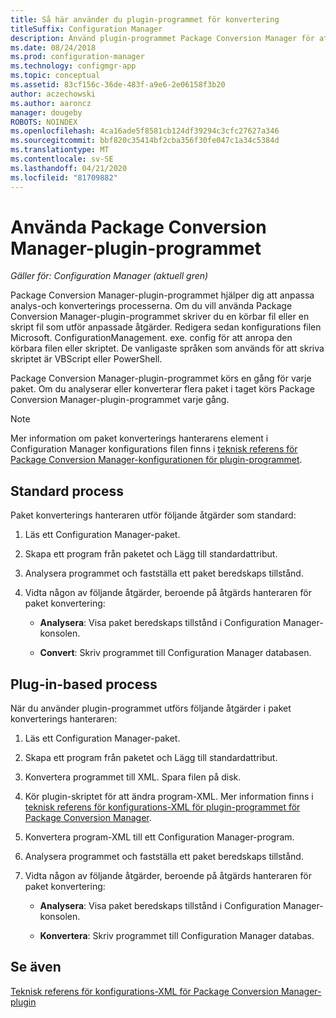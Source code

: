```yaml
---
title: Så här använder du plugin-programmet för konvertering
titleSuffix: Configuration Manager
description: Använd plugin-programmet Package Conversion Manager för att anpassa analys-och konverterings processerna.
ms.date: 08/24/2018
ms.prod: configuration-manager
ms.technology: configmgr-app
ms.topic: conceptual
ms.assetid: 83cf156c-36de-483f-a9e6-2e06158f3b20
author: aczechowski
ms.author: aaroncz
manager: dougeby
ROBOTS: NOINDEX
ms.openlocfilehash: 4ca16ade5f8581cb124df39294c3cfc27627a346
ms.sourcegitcommit: bbf820c35414bf2cba356f30fe047c1a34c5384d
ms.translationtype: MT
ms.contentlocale: sv-SE
ms.lasthandoff: 04/21/2020
ms.locfileid: "81709882"
---
```

# <a name="how-to-use-the-package-conversion-manager-plug-in"></a>Använda Package Conversion Manager-plugin-programmet

*Gäller för: Configuration Manager (aktuell gren)*

<!--1357861-->

Package Conversion Manager-plugin-programmet hjälper dig att anpassa analys-och konverterings processerna. Om du vill använda Package Conversion Manager-plugin-programmet skriver du en körbar fil eller en skript fil som utför anpassade åtgärder. Redigera sedan konfigurations filen Microsoft. ConfigurationManagement. exe. config för att anropa den körbara filen eller skriptet. De vanligaste språken som används för att skriva skriptet är VBScript eller PowerShell.

Package Conversion Manager-plugin-programmet körs en gång för varje paket. Om du analyserar eller konverterar flera paket i taget körs Package Conversion Manager-plugin-programmet varje gång.

> [!NOTE]  
> Mer information om paket konverterings hanterarens element i Configuration Manager konfigurations filen finns i [teknisk referens för Package Conversion Manager-konfigurationen för plugin-programmet](plugin-config-xml.md).



## <a name="default-process"></a>Standard process

Paket konverterings hanteraren utför följande åtgärder som standard:

1.  Läs ett Configuration Manager-paket.  

2.  Skapa ett program från paketet och Lägg till standardattribut.  

3.  Analysera programmet och fastställa ett paket beredskaps tillstånd.  

4.  Vidta någon av följande åtgärder, beroende på åtgärds hanteraren för paket konvertering:  

    - **Analysera**: Visa paket beredskaps tillstånd i Configuration Manager-konsolen.  

    - **Convert**: Skriv programmet till Configuration Manager databasen.  


## <a name="plug-in-based-process"></a>Plug-in-based process 

När du använder plugin-programmet utförs följande åtgärder i paket konverterings hanteraren:

1.  Läs ett Configuration Manager-paket.  

2.  Skapa ett program från paketet och Lägg till standardattribut.  

3.  Konvertera programmet till XML. Spara filen på disk.  

4.  Kör plugin-skriptet för att ändra program-XML. Mer information finns i [teknisk referens för konfigurations-XML för plugin-programmet för Package Conversion Manager](plugin-config-xml.md).  

5.  Konvertera program-XML till ett Configuration Manager-program.  

6.  Analysera programmet och fastställa ett paket beredskaps tillstånd.  

7.  Vidta någon av följande åtgärder, beroende på åtgärds hanteraren för paket konvertering:  

    - **Analysera**: Visa paket beredskaps tillstånd i Configuration Manager-konsolen.  

    - **Konvertera**: Skriv programmet till Configuration Manager databas.  



## <a name="see-also"></a>Se även

[Teknisk referens för konfigurations-XML för Package Conversion Manager-plugin](plugin-config-xml.md)
